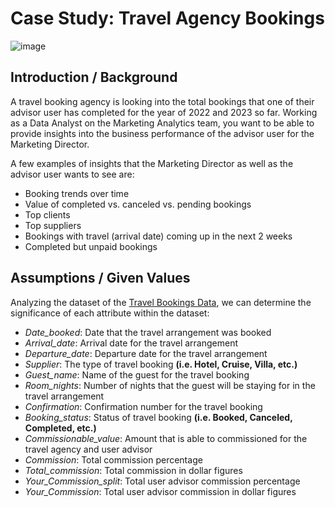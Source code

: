 # Case Study: Travel Agency Bookings

![image](https://user-images.githubusercontent.com/123096758/231226803-a29cc2db-ff34-4fc6-9576-6c6b39482f7c.png)

## Introduction / Background 

A travel booking agency is looking into the total bookings that one of their advisor user has completed for the year of 2022 and 2023 so far. Working as a Data Analyst on the Marketing Analytics team, you want to be able to provide insights into the business performance of the advisor user for the Marketing Director.

A few examples of insights that the Marketing Director as well as the advisor user wants to see are: 

- Booking trends over time 
- Value of completed vs. canceled vs. pending bookings
- Top clients
- Top suppliers 
- Bookings with travel (arrival date) coming up in the next 2 weeks 
- Completed but unpaid bookings 

## Assumptions / Given Values 

Analyzing the dataset of the [Travel Bookings Data](https://github.com/junjameshan/travel_agency_bookings/blob/main/Travel%20Bookings%20Data.csv), we can determine the significance of each attribute within the dataset: 

- _Date_booked_: Date that the travel arrangement was booked 
- _Arrival_date_: Arrival date for the travel arrangement 
- _Departure_date_: Departure date for the travel arrangement 
- _Supplier_: The type of travel booking **(i.e. Hotel, Cruise, Villa, etc.)** 
- _Guest_name_: Name of the guest for the travel booking 
- _Room_nights_: Number of nights that the guest will be staying for in the travel arrangement 
- _Confirmation_: Confirmation number for the travel booking 
- _Booking_status_: Status of travel booking **(i.e. Booked, Canceled, Completed, etc.)** 
- _Commissionable_value_: Amount that is able to commissioned for the travel agency and user advisor 
- _Commission_: Total commission percentage
- _Total_commission_: Total commission in dollar figures 
- _Your_Commission_split_: Total user advisor commission percentage
- _Your_Commission_: Total user advisor commission in dollar figures 



